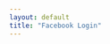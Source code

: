 ```yaml
---
layout: default
title: "Facebook Login"
---
```

<script src="https://connect.facebook.net/en_US/sdk.js"></script>
<script>
window.fbAsyncInit = function() {
    // FB JavaScript SDK configuration and setup
    FB.init({
      appId      : '310224639988557', // FB App ID
      cookie     : true,  // enable cookies to allow the server to access the session
      xfbml      : true,  // parse social plugins on this page
      version    : 'v3.2' // use graph api version 2.8
    });
    
    // Check whether the user already logged in
    FB.getLoginStatus(function(response) {
        if (response.status === 'connected') {
            //display user data
            getFbUserData();
        }
    });
};

// Load the JavaScript SDK asynchronously
(function(d, s, id) {
    var js, fjs = d.getElementsByTagName(s)[0];
    if (d.getElementById(id)) return;
    js = d.createElement(s); js.id = id;
    js.src = "//connect.facebook.net/en_US/sdk.js";
    fjs.parentNode.insertBefore(js, fjs);
}(document, 'script', 'facebook-jssdk'));

// Facebook login with JavaScript SDK
function fbLogin() {
    FB.login(function (response) {
        if (response.authResponse) {
            // Get and display the user profile data
            getFbUserData();
        } else {
            document.getElementById('status').innerHTML = 'User cancelled login or did not fully authorize.';
        }
    }, {scope: 'email'});
}

// Fetch the user profile data from facebook
function getFbUserData(){
    FB.api('/me', {locale: 'en_US', fields: 'id,first_name,last_name,email,link,gender,locale,picture'},
    function (response) {
        document.getElementById('fbLink').setAttribute("onclick","fbLogout()");
        document.getElementById('fbLink').innerHTML = 'Logout from Facebook';
        document.getElementById('status').innerHTML = '<p>Thanks for logging in, ' + response.first_name + '!</p>';
        document.getElementById('userData').innerHTML = '<h2>Facebook Profile Details</h2><p><img src="'+response.picture.data.url+'"/></p><p><b>FB ID:</b> '+response.id+'</p><p><b>Name:</b> '+response.first_name+' '+response.last_name+'</p><p><b>Email:</b> '+response.email+'</p><p><b>Gender:</b> '+response.gender+'</p><p><b>FB Profile:</b> <a target="_blank" href="'+response.link+'">click to view profile</a></p>';
    });
}

// Logout from facebook
function fbLogout() {
    FB.logout(function() {
        document.getElementById('fbLink').setAttribute("onclick","fbLogin()");
        document.getElementById('fbLink').innerHTML = '<img src="images/fb-login-btn.png"/>';
        document.getElementById('userData').innerHTML = '';
        document.getElementById('status').innerHTML = '<p>You have successfully logout from Facebook.</p>';
    });
}
</script>
